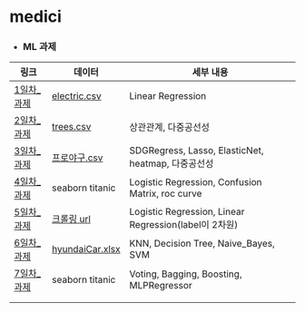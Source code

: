 # medici



- ###  ML 과제

| 링크                                      | 데이터                                                       | 세부 내용                                             |
| ----------------------------------------- | ------------------------------------------------------------ | ----------------------------------------------------- |
| [1일차_과제](./homework/1일차_과제.ipynb) | [electric.csv](./homework/data/electric.csv)                 | Linear Regression                                     |
| [2일차_과제](./homework/2일차_과제.ipynb) | [trees.csv](./homework/data/trees.csv)                       | 상관관계, 다중공선성                                  |
| [3일차_과제](./homework/3일차_과제.ipynb) | [프로야구.csv](./homework/data/프로야구.csv)                 | SDGRegress, Lasso, ElasticNet, heatmap, 다중공선성    |
| [4일차_과제](./homework/4일차_과제.ipynb) | seaborn titanic                                              | Logistic Regression, Confusion Matrix, roc curve      |
| [5일차_과제](./homework/5일차_과제.ipynb) | [크롤링 url](https://www.weather.go.kr/weather/forecast/mid-term-rss3.jsp?stnId=109) | Logistic Regression, Linear Regression(label이 2차원) |
| [6일차_과제](./homework/6일차_과제.ipynb) | [hyundaiCar.xlsx](./homework/data/hyundaiCar.xlsx)           | KNN, Decision Tree, Naive_Bayes, SVM                  |
| [7일차_과제](./homework/6일차_과제.ipynb) | seaborn titanic                                              | Voting, Bagging, Boosting, MLPRegressor               |
|                                           |                                                              |                                                       |
|                                           |                                                              |                                                       |

